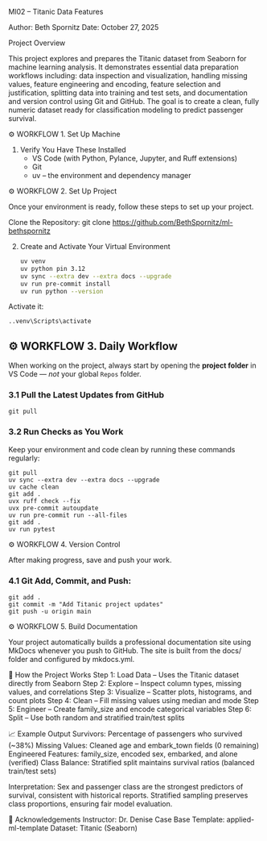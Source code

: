 Ml02 – Titanic Data Features

Author: Beth Spornitz
Date: October 27, 2025

Project Overview

This project explores and prepares the Titanic dataset from Seaborn for machine learning analysis. It demonstrates essential data preparation workflows including: data inspection and visualization, handling missing values, feature engineering and encoding, feature selection and justification, splitting data into training and test sets, and documentation and version control using Git and GitHub. The goal is to create a clean, fully numeric dataset ready for classification modeling to predict passenger survival.

⚙️ WORKFLOW 1. Set Up Machine
1. Verify You Have These Installed  
    - VS Code (with Python, Pylance, Jupyter, and Ruff extensions)  
    -  Git  
    - uv – the environment and dependency manager  

⚙️ WORKFLOW 2. Set Up Project  

Once your environment is ready, follow these steps to set up your project.

Clone the Repository: git clone https://github.com/BethSpornitz/ml-bethspornitz

2. Create and Activate Your Virtual Environment  
   ```bash
   uv venv
   uv python pin 3.12
   uv sync --extra dev --extra docs --upgrade
   uv run pre-commit install
   uv run python --version
   ```

Activate it: 
```
..venv\Scripts\activate
```

## ⚙️ WORKFLOW 3. Daily Workflow
When working on the project, always start by opening the **project folder** in VS Code — *not* your global `Repos` folder.

### 3.1 Pull the Latest Updates from GitHub
```
git pull
```
### 3.2 Run Checks as You Work
Keep your environment and code clean by running these commands regularly:

```
git pull
uv sync --extra dev --extra docs --upgrade
uv cache clean
git add .
uvx ruff check --fix
uvx pre-commit autoupdate
uv run pre-commit run --all-files
git add .
uv run pytest
```


⚙️ WORKFLOW 4. Version Control

After making progress, save and push your work.
### 4.1 Git Add, Commit, and Push: 
```
git add . 
git commit -m "Add Titanic project updates"  
git push -u origin main
```

⚙️ WORKFLOW 5. Build Documentation

Your project automatically builds a professional documentation site using MkDocs whenever you push to GitHub. The site is built from the docs/ folder and configured by mkdocs.yml.

🧩 How the Project Works
Step 1: Load Data – Uses the Titanic dataset directly from Seaborn
Step 2: Explore – Inspect column types, missing values, and correlations
Step 3: Visualize – Scatter plots, histograms, and count plots
Step 4: Clean – Fill missing values using median and mode
Step 5: Engineer – Create family_size and encode categorical variables
Step 6: Split – Use both random and stratified train/test splits

📈 Example Output
Survivors: Percentage of passengers who survived (~38%)
Missing Values: Cleaned age and embark_town fields (0 remaining)
Engineered Features: family_size, encoded sex, embarked, and alone (verified)
Class Balance: Stratified split maintains survival ratios (balanced train/test sets)

Interpretation: Sex and passenger class are the strongest predictors of survival, consistent with historical reports. Stratified sampling preserves class proportions, ensuring fair model evaluation.

🧾 Acknowledgements
Instructor: Dr. Denise Case
Base Template: applied-ml-template
Dataset: Titanic (Seaborn)